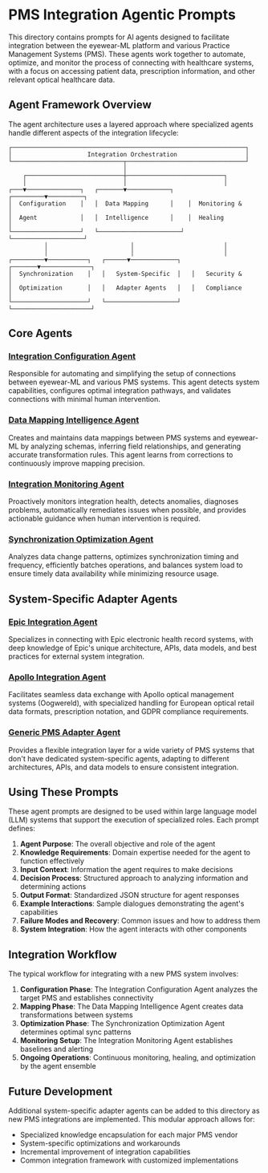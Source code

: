 # PMS Integration Agentic Prompts

This directory contains prompts for AI agents designed to facilitate integration between the eyewear-ML platform and various Practice Management Systems (PMS). These agents work together to automate, optimize, and monitor the process of connecting with healthcare systems, with a focus on accessing patient data, prescription information, and other relevant optical healthcare data.

## Agent Framework Overview

The agent architecture uses a layered approach where specialized agents handle different aspects of the integration lifecycle:

```
┌─────────────────────────────────────────────────────────────────┐
│                     Integration Orchestration                   │
└───────────────────────────────┬─────────────────────────────────┘
                                │
    ┌───────────────────────────┼───────────────────────────┐
    │                           │                           │
┌───▼───────────────┐   ┌───────▼────────────┐    ┌─────────▼──────────┐
│  Configuration    │   │  Data Mapping      │    │  Monitoring &      │
│  Agent            │   │  Intelligence      │    │  Healing           │
└───────────────────┘   └───────────────────────┘  └────────────────────┘
          │                       │                         │
          │                       │                         │
┌─────────▼───────────┐   ┌──────▼─────────────┐   ┌───────▼──────────────┐
│  Synchronization    │   │   System-Specific  │   │   Security &         │
│  Optimization       │   │   Adapter Agents   │   │   Compliance         │
└─────────────────────┘   └────────────────────┘   └──────────────────────┘
```

## Core Agents

### [Integration Configuration Agent](./integration_configuration_agent.md)
Responsible for automating and simplifying the setup of connections between eyewear-ML and various PMS systems. This agent detects system capabilities, configures optimal integration pathways, and validates connections with minimal human intervention.

### [Data Mapping Intelligence Agent](./data_mapping_intelligence_agent.md)
Creates and maintains data mappings between PMS systems and eyewear-ML by analyzing schemas, inferring field relationships, and generating accurate transformation rules. This agent learns from corrections to continuously improve mapping precision.

### [Integration Monitoring Agent](./integration_monitoring_agent.md)
Proactively monitors integration health, detects anomalies, diagnoses problems, automatically remediates issues when possible, and provides actionable guidance when human intervention is required.

### [Synchronization Optimization Agent](./synchronization_optimization_agent.md)
Analyzes data change patterns, optimizes synchronization timing and frequency, efficiently batches operations, and balances system load to ensure timely data availability while minimizing resource usage.

## System-Specific Adapter Agents

### [Epic Integration Agent](./epic_integration_agent.md)
Specializes in connecting with Epic electronic health record systems, with deep knowledge of Epic's unique architecture, APIs, data models, and best practices for external system integration.

### [Apollo Integration Agent](./apollo_integration_agent.md)
Facilitates seamless data exchange with Apollo optical management systems (Oogwereld), with specialized handling for European optical retail data formats, prescription notation, and GDPR compliance requirements.

### [Generic PMS Adapter Agent](./generic_pms_adapter_agent.md)
Provides a flexible integration layer for a wide variety of PMS systems that don't have dedicated system-specific agents, adapting to different architectures, APIs, and data models to ensure consistent integration.

## Using These Prompts

These agent prompts are designed to be used within large language model (LLM) systems that support the execution of specialized roles. Each prompt defines:

1. **Agent Purpose**: The overall objective and role of the agent
2. **Knowledge Requirements**: Domain expertise needed for the agent to function effectively
3. **Input Context**: Information the agent requires to make decisions
4. **Decision Process**: Structured approach to analyzing information and determining actions
5. **Output Format**: Standardized JSON structure for agent responses
6. **Example Interactions**: Sample dialogues demonstrating the agent's capabilities
7. **Failure Modes and Recovery**: Common issues and how to address them
8. **System Integration**: How the agent interacts with other components

## Integration Workflow

The typical workflow for integrating with a new PMS system involves:

1. **Configuration Phase**: The Integration Configuration Agent analyzes the target PMS and establishes connectivity
2. **Mapping Phase**: The Data Mapping Intelligence Agent creates data transformations between systems
3. **Optimization Phase**: The Synchronization Optimization Agent determines optimal sync patterns
4. **Monitoring Setup**: The Integration Monitoring Agent establishes baselines and alerting
5. **Ongoing Operations**: Continuous monitoring, healing, and optimization by the agent ensemble

## Future Development

Additional system-specific adapter agents can be added to this directory as new PMS integrations are implemented. This modular approach allows for:

- Specialized knowledge encapsulation for each major PMS vendor
- System-specific optimizations and workarounds
- Incremental improvement of integration capabilities
- Common integration framework with customized implementations
